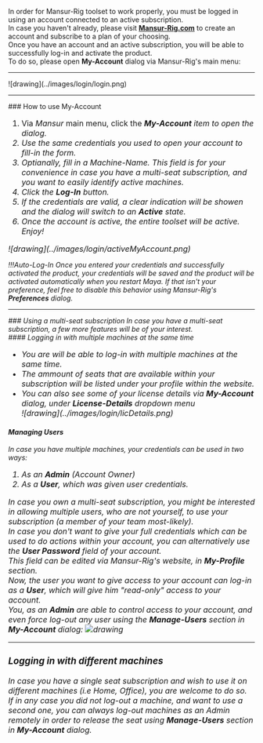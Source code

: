 In order for Mansur-Rig toolset to work properly, you must be logged in using an account connected to an active subscription.
<br>
In case you haven't already, please  visit <a href="https://mansur-rig.com/" target = "_blank"><b>Mansur-Rig.com</b></a> to create an account and subscribe to a plan of your choosing.
<br>
Once you have an account and an active subscription, you will be able to successfully log-in and activate the product.
<br>
To do so, please open <b>My-Account</b> dialog via Mansur-Rig's main menu:
<hr>
![drawing](../images/login/login.png) 

<hr>
### How to use My-Account

<font size =3>
<ol type="1">
	<li>Via <i>Mansur</i> main menu, click the <i><b>My-Account</b> item to open the dialog. </li>
	<li>Use the same credentials you used to open your account to fill-in the form.</li>
	<li>Optianally, fill in a Machine-Name. This field is for your convenience in case you have a multi-seat subscription, and you want to easily identify active machines.</li>
	<li>Click the <b>Log-In</b> button.</li>
	<li>If the credentials are valid, a clear indication will be showen and the dialog will switch to an <b>Active</b> state.</li>
	<li>Once the account is active, the entire toolset will be active. Enjoy!
</ol>
![drawing](../images/login/activeMyAccount.png) 
</font>

!!!Auto-Log-In
	Once you entered your credentials and successfully activated the product, your credentials will be saved and the product will be activated automatically when you restart Maya.
	If that isn't your preference, feel free to disable this behavior using Mansur-Rig's <b>Preferences</b> dialog.

<hr>
### Using a multi-seat subscription
In case you have a multi-seat subscription, a few more features will be of your interest.
<br>
#### Logging in with multiple machines at the same time
<font size =3>
<ul type="1">
	<li>You are will be able to log-in with multiple machines at the same time.
	<li>The ammount of seats that are available within your subscription will be listed under your profile within the website.</li>
	<li>You can also see some of your license details via <b>My-Account</b> dialog, under <b>License-Details</b> dropdown menu
	<br>
	![drawing](../images/login/licDetails.png) 
</ul>
</font>

#### Managing Users
In case you have multiple machines, your credentials can be used in two ways:
<font size =3>
<ol type="1">
	<li>As an <b>Admin</b> (Account Owner)</li>
	<li>As a <b>User</b>, which was given user credentials.</li>
</ol>

In case you own a multi-seat subscription, you might be interested in allowing multiple users, who are not yourself, to use your subscription (a member of your team most-likely).
<br>
In case you don't want to give your full credentials which can be used to do actions within your account, you can alternatively use the <b>User Password</b> field of your account.
<br>
This field can be edited via Mansur-Rig's website, in <b>My-Profile</b> section.
<br>
Now, the user you want to give access to your account can log-in as a <b>User</b>, which will give him "read-only" access to your account.
<br>
You, as an <b>Admin</b> are able to control access to your account, and even force log-out any user using the <b>Manage-Users</b> section in <b>My-Account</b> dialog:
![drawing](../images/login/manageUsers.png) 

<hr>

### Logging in with different machines
In case you have a single seat subscription and wish to use it on different machines (i.e Home, Office), you are welcome to do so.
<br>
If in any case you did not log-out a machine, and want to use a second one, you can always log-out machines as an Admin remotely in order to release the seat using <b>Manage-Users</b> section in <b>My-Account</b> dialog.

</font>

